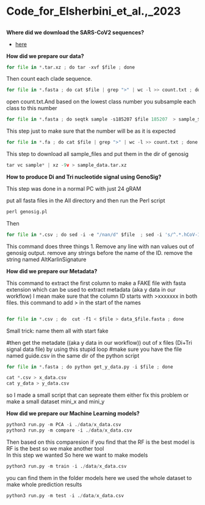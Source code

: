 # Code_for_Elsherbini_et_al.,_2023

## 

**Where did we download the SARS-CoV2 sequences?**

* [here](https://www.gisaid.org/)
   

**How did we prepare our data?**

```python
for file in *.tar.xz ; do tar -xvf $file ; done 
```
Then count each clade sequence.
```python
for file in *.fasta ; do cat $file | grep ">" | wc -l >> count.txt ; done
```

open count.txt.And based on the lowest class number you subsample each class to this number 

```python
for file in *.fasta ; do seqtk sample -s185207 $file 185207  > sample_$file.fa ; done
```

This step just to make sure that the number will be as it is expected 

```python
for file in *.fa ; do cat $file | grep ">" | wc -l >> count.txt ; done
```

This step to download all sample_files and put them in the dir of genosig

```python
tar vc sample* | xz -9v > sample_data.tar.xz
```


**How to produce Di and Tri nucleotide signal using GenoSig?**

This step was done in a normal PC with just 24 gRAM

put all fasta files in the All directory and then run the Perl script 


```python
perl genosig.pl
```
Then
```python
for file in *.csv ; do sed -i -e "/nan/d" $file  ; sed -i 's/^.*.hCoV-19/hCoV-19/' $file   ; sed -i 's/.AltKarlinSignature//' $file   ; sed -i -e 's/^/>/' $file ; cut -f1 < $file > data_$file.fasta ; done
```

This command does three things 1. Remove any line with nan values out of genosig output. remove any strings before the name of the ID. remove the string named AltKarlinSignature


**How did we prepare our Metadata?**


This command to extract the first column to make a FAKE file with fasta extension which can be used to extract metadata (aka y data in our workflow) I mean
make sure that the column ID starts with >xxxxxxx in both files. this command to add > in the start of the names

```python

for file in *.csv ; do  cut -f1 < $file > data_$file.fasta ; done
```


Small trick: name them all with start fake

#then get the metadate ((aka y data in our workflow)) out of x files (Di+Tri signal data file) by using this stupid loop 
#make sure you have the file named guide.csv in the same dir of the python script


```python
for file in *.fasta ; do python get_y_data.py -i $file ; done
```

```python
cat *.csv > x_data.csv
cat y_data > y_data.csv
```


so I made a small script that can sepreate them either fix this problem or make a small dataset mini_x and mini_y

**How did we prepare our Machine Learning models?**


```python
python3 run.py -m PCA -i ./data/x_data.csv
python3 run.py -m compare -i ./data/x_data.csv
```
Then based on this comparesion if you find that the RF is the best model is RF is the best  so we make another tool  
In this step we wanted So here we want to make models 

```python
python3 run.py -m train -i ./data/x_data.csv
```
you can find them in the folder models
here we used the whole dataset to make whole prediction results

```python
python3 run.py -m test -i ./data/x_data.csv
```



